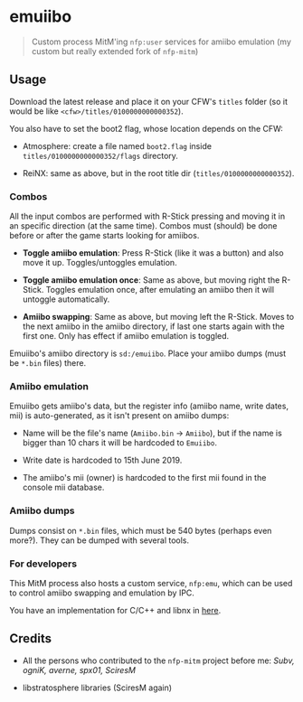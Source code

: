 # emuiibo

> Custom process MitM'ing `nfp:user` services for amiibo emulation (my custom but really extended fork of `nfp-mitm`)

## Usage

Download the latest release and place it on your CFW's `titles` folder (so it would be like `<cfw>/titles/0100000000000352`).

You also have to set the boot2 flag, whose location depends on the CFW:

- Atmosphere: create a file named `boot2.flag` inside `titles/0100000000000352/flags` directory.

- ReiNX: same as above, but in the root title dir (`titles/0100000000000352`).

### Combos

All the input combos are performed with R-Stick pressing and moving it in an specific direction (at the same time). Combos must (should) be done before or after the game starts looking for amiibos.

- **Toggle amiibo emulation**: Press R-Stick (like it was a button) and also move it up. Toggles/untoggles emulation.

- **Toggle amiibo emulation once**: Same as above, but moving right the R-Stick. Toggles emulation once, after emulating an amiibo then it will untoggle automatically.

- **Amiibo swapping**: Same as above, but moving left the R-Stick. Moves to the next amiibo in the amiibo directory, if last one starts again with the first one. Only has effect if amiibo emulation is toggled.

Emuiibo's amiibo directory is `sd:/emuiibo`. Place your amiibo dumps (must be `*.bin` files) there.

### Amiibo emulation

Emuiibo gets amiibo's data, but the register info (amiibo name, write dates, mii) is auto-generated, as it isn't present on amiibo dumps:

- Name will be the file's name (`Amiibo.bin` -> `Amiibo`), but if the name is bigger than 10 chars it will be hardcoded to `Emuiibo`.

- Write date is hardcoded to 15th June 2019.

- The amiibo's mii (owner) is hardcoded to the first mii found in the console mii database.

### Amiibo dumps

Dumps consist on `*.bin` files, which must be 540 bytes (perhaps even more?). They can be dumped with several tools.

### For developers

This MitM process also hosts a custom service, `nfp:emu`, which can be used to control amiibo swapping and emulation by IPC.

You have an implementation for C/C++ and libnx in [here](nfpemu-libnx).

## Credits

- All the persons who contributed to the `nfp-mitm` project before me: *Subv, ogniK, averne, spx01, SciresM*

- libstratosphere libraries (SciresM again)
